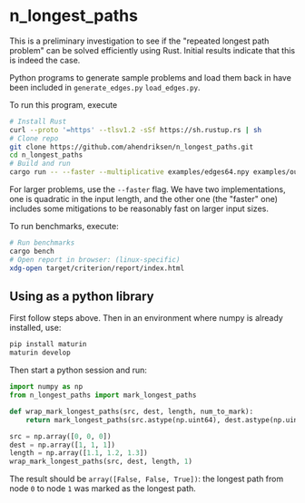 # n_longest_paths

This is a preliminary investigation to see if the "repeated longest path
problem" can be solved efficiently using Rust. Initial results indicate that
this is indeed the case.


Python programs to generate sample problems and load them back in have been
included in `generate_edges.py` `load_edges.py`.

To run this program, execute

``` sh
# Install Rust
curl --proto '=https' --tlsv1.2 -sSf https://sh.rustup.rs | sh
# Clone repo
git clone https://github.com/ahendriksen/n_longest_paths.git
cd n_longest_paths
# Build and run
cargo run -- --faster --multiplicative examples/edges64.npy examples/out64.npy
```
For larger problems, use the `--faster` flag. We have two implementations, one
is quadratic in the input length, and the other one (the "faster" one) includes
some mitigations to be reasonably fast on larger input sizes.

To run benchmarks, execute:
``` sh
# Run benchmarks
cargo bench
# Open report in browser: (linux-specific)
xdg-open target/criterion/report/index.html
```
## Using as a python library 

First follow steps above. Then in an environment where numpy is already installed, use: 

``` sh
pip install maturin
maturin develop
```

Then start a python session and run: 

``` python
import numpy as np
from n_longest_paths import mark_longest_paths

def wrap_mark_longest_paths(src, dest, length, num_to_mark):
    return mark_longest_paths(src.astype(np.uint64), dest.astype(np.uint64), length.astype(np.float32), num_to_mark)

src = np.array([0, 0, 0])
dest = np.array([1, 1, 1])
length = np.array([1.1, 1.2, 1.3])  
wrap_mark_longest_paths(src, dest, length, 1)
```

The result should be `array([False, False, True])`: the longest path from node
`0` to node `1` was marked as the longest path.

